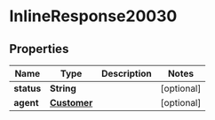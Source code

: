 
# InlineResponse20030

## Properties
Name | Type | Description | Notes
------------ | ------------- | ------------- | -------------
**status** | **String** |  |  [optional]
**agent** | [**Customer**](Customer.md) |  |  [optional]



